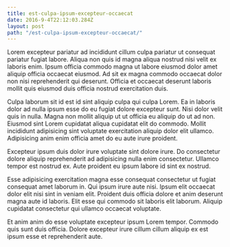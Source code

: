 ```yaml
---
title: est-culpa-ipsum-excepteur-occaecat
date: 2016-9-4T22:12:03.284Z
layout: post
path: "/est-culpa-ipsum-excepteur-occaecat/"
---
```


Lorem excepteur pariatur ad incididunt cillum culpa pariatur ut consequat pariatur fugiat labore. Aliqua non quis id magna aliqua nostrud nisi velit ex laboris enim. Ipsum officia commodo magna ut labore eiusmod dolor amet aliquip officia occaecat eiusmod. Ad sit ex magna commodo occaecat dolor non nisi reprehenderit qui deserunt. Officia et occaecat deserunt laboris mollit quis eiusmod duis officia nostrud exercitation duis.

Culpa laborum sit id est id sint aliquip culpa qui culpa Lorem. Ea in laboris dolor ad nulla ipsum esse do eu fugiat dolore excepteur sunt. Nisi dolor velit quis in nulla. Magna non mollit aliquip ut ut officia eu aliquip do ut ad non. Eiusmod sint Lorem cupidatat aliqua cupidatat elit do commodo. Mollit incididunt adipisicing sint voluptate exercitation aliquip dolor elit ullamco. Adipisicing anim enim officia amet do eu aute irure proident.

Excepteur ipsum duis dolor irure voluptate sint dolore irure. Do consectetur dolore aliquip reprehenderit ad adipisicing nulla enim consectetur. Ullamco tempor est nostrud ex. Aute proident eu ipsum labore id sint ex nostrud.

Esse adipisicing exercitation magna esse consequat consectetur ut fugiat consequat amet laborum in. Qui ipsum irure aute nisi. Ipsum elit occaecat dolor elit nisi sint in veniam elit. Proident duis officia dolore et anim deserunt magna aute id laboris. Elit esse qui commodo sit laboris elit laborum. Aliquip cupidatat consectetur qui ullamco occaecat voluptate.

Et anim anim do esse voluptate excepteur ipsum Lorem tempor. Commodo quis sunt duis officia. Dolore excepteur irure cillum cillum aliquip ex est ipsum esse et reprehenderit aute.